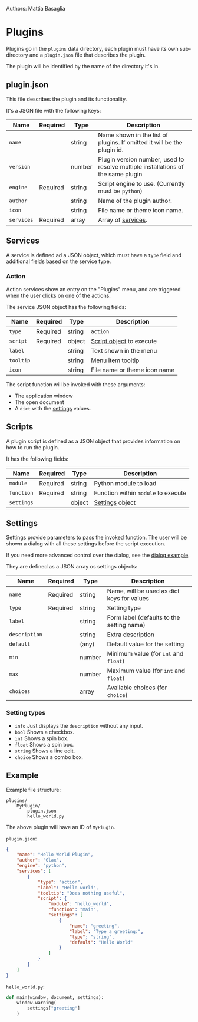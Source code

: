 Authors: Mattia Basaglia

# Plugins

Plugins go in the `plugins` data directory, each plugin must have
its own sub-directory and a `plugin.json` file that describes the plugin.

The plugin will be identified by the name of the directory it's in.

## plugin.json

This file describes the plugin and its functionality.

It's a JSON file with the following keys:

| Name      | Required  | Type   | Description                          |
| --------- | --------- | ------ | ------------------------------------ |
| `name`    |           | string | Name shown in the list of plugins. If omitted it will be the plugin id.  |
| `version` |           | number | Plugin version number, used to resolve multiple installations of the same plugin |
| `engine`  | Required  | string | Script engine to use. (Currently must be `python`) |
| `author`  |           | string | Name of the plugin author.           |
| `icon`    |           | string | File name or theme icon name.        |
| `services`| Required  | array  | Array of [services](#services).      |


## Services

A service is defined ad a JSON object, which must have a `type` field and
additional fields based on the service type.

### Action

Action services show an entry on the "Plugins" menu, and are triggered when the
user clicks on one of the actions.

The service JSON object has the following fields:

| Name      | Required  | Type   | Description                          |
| --------- | --------- | ------ | ------------------------------------ |
| `type`    | Required  | string | `action`                             |
| `script`  | Required  | object | [Script object](#scripts) to execute |
| `label`   |           | string | Text shown in the menu               |
| `tooltip` |           | string | Menu item tooltip                    |
| `icon`    |           | string | File name or theme icon name         |

The script function will be invoked with these arguments:

* The application window
* The open document
* A `dict` with the [settings](#settings) values.

## Scripts

A plugin script is defined as a JSON object that provides information on
how to run the plugin.

It has the following fields:

| Name      | Required  | Type   | Description                          |
| --------- | --------- | ------ | ------------------------------------ |
| `module`  | Required  | string | Python module to load                |
| `function`| Required  | string | Function within `module` to execute  |
| `settings`|           | object | [Settings](#settings) object         |

## Settings

Settings provide parameters to pass the invoked function.
The user will be shown a dialog with all these settings before the script execution.

If you need more advanced control over the dialog, see the [dialog example](examples.md#showing-a-dialog).

They are defined as a JSON array os settings objects:

| Name      | Required  | Type   | Description                                  |
| --------- | --------- | ------ | -------------------------------------------- |
| `name`    | Required  | string | Name, will be used as dict keys for values   |
| `type`    | Required  | string | Setting type                                 |
| `label`   |           | string | Form label (defaults to the setting name)    |
|`description`|         | string | Extra description                            |
| `default` |           | (any)  | Default value for the setting                |
| `min`     |           | number | Minimum value (for `int` and `float`)        |
| `max`     |           | number | Maximum value (for `int` and `float`)        |
| `choices` |           | array  | Available choices (for `choice`)             |

### Setting types

* `info`    Just displays the `description` without any input.
* `bool`    Shows a checkbox.
* `int`     Shows a spin box.
* `float`   Shows a spin box.
* `string`  Shows a line edit.
* `choice`  Shows a combo box.

## Example

Example file structure:

```
plugins/
    MyPlugin/
        plugin.json
        hello_world.py
```

The above plugin will have an ID of `MyPlugin`.

`plugin.json`:

```json
{
    "name": "Hello World Plugin",
    "author": "Glax",
    "engine": "python",
    "services": [
        {
            "type": "action",
            "label": "Hello world",
            "tooltip": "Does nothing useful",
            "script": {
                "module": "hello_world",
                "function": "main",
                "settings": [
                    {
                        "name": "greeting",
                        "label": "Type a greeting:",
                        "type": "string",
                        "default": "Hello World"
                    }
                ]
            }
        }
    ]
}

```

`hello_world.py`:

```py
def main(window, document, settings):
    window.warning(
        settings["greeting"]
    )
```

